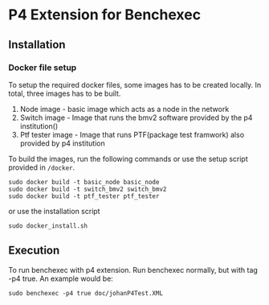 # P4 Extension for Benchexec

## Installation

### Docker file setup
To setup the required docker files, some images has to be created locally. In total, three images has to be built.
1. Node image - basic image which acts as a node in the network
2. Switch image - Image that runs the bmv2 software provided by the p4 institution()
3. Ptf tester image - Image that runs PTF(package test framwork) also provided by p4 institution

To build the images, run the following commands or use the setup script provided in `/docker`.

```
sudo docker build -t basic_node basic_node
sudo docker build -t switch_bmv2 switch_bmv2
sudo docker build -t ptf_tester ptf_tester
```
or use the installation script

```
sudo docker_install.sh
```

## Execution

To run benchexec with p4 extension. Run benchexec normally, but with tag -p4 true. An example would be:
```
sudo benchexec -p4 true doc/johanP4Test.XML
```
